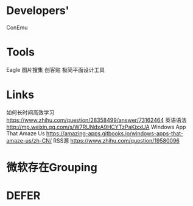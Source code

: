 # Developers'

ConEmu

# Tools

Eagle 图片搜集
创客贴 极简平面设计工具

# Links

如何长时间高效学习 https://www.zhihu.com/question/28358499/answer/73162464
英语语法 http://mp.weixin.qq.com/s/W7RUNdxA9HCYTzPaKixxUA
Windows App That Amaze Us https://amazing-apps.gitbooks.io/windows-apps-that-amaze-us/zh-CN/
RSS源 https://www.zhihu.com/question/19580096

# 微软存在Grouping

# DEFER
